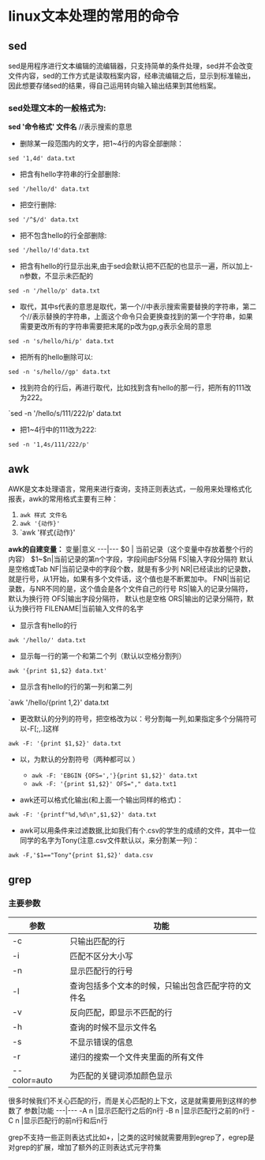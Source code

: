 # linux文本处理的常用的命令
## sed
sed是用程序进行文本编辑的流编辑器，只支持简单的条件处理，sed并不会改变文件内容，sed的工作方式是读取档案内容，经串流编辑之后，显示到标准输出，因此想要存储sed的结果，得自己运用转向输入输出结果到其他档案。
### sed处理文本的一般格式为:
**sed '命令格式'  文件名**
//表示搜索的意思

- 删除某一段范围内的文字，把1~4行的内容全部删除：

`sed '1,4d' data.txt`

- 把含有hello字符串的行全部删除:

`sed '/hello/d' data.txt`

- 把空行删除:

`sed '/^$/d' data.txt`

- 把不包含hello的行全部删除:

`sed '/hello/!d'data.txt`

- 把含有hello的行显示出来,由于sed会默认把不匹配的也显示一遍，所以加上-n参数，不显示未匹配的

`sed -n '/hello/p' data.txt`

- 取代，其中s代表的意思是取代，第一个//中表示搜索需要替换的字符串，第二个//表示替换的字符串，上面这个命令只会更换查找到的第一个字符串，如果需要更改所有的字符串需要把末尾的p改为gp,g表示全局的意思

`sed -n 's/hello/hi/p' data.txt`

- 把所有的hello删除可以:

`sed -n 's/hello//gp' data.txt`

- 找到符合的行后，再进行取代，比如找到含有hello的那一行，把所有的111改为222。

`sed -n '/hello/s/111/222/p' data.txt

- 把1~4行中的111改为222:

`sed -n '1,4s/111/222/p'`

## awk

AWK是文本处理语言，常用来进行查询，支持正则表达式，一般用来处理格式化报表，awk的常用格式主要有三种：
1. `awk 样式 文件名`
2. `awk '{动作}'`
3. `awk '样式{动作}'

**awk的自建变量：**
变量|意义
---|---
\$0 | 当前记录（这个变量中存放着整个行的内容）
\$1~\$n|当前记录的第n个字段，字段间由FS分隔
FS|输入字段分隔符 默认是空格或Tab
NF|当前记录中的字段个数，就是有多少列
NR|已经读出的记录数，就是行号，从1开始，如果有多个文件话，这个值也是不断累加中。
FNR|当前记录数，与NR不同的是，这个值会是各个文件自己的行号
RS|输入的记录分隔符， 默认为换行符
OFS|输出字段分隔符， 默认也是空格
ORS|输出的记录分隔符，默认为换行符
FILENAME|当前输入文件的名字

- 显示含有hello的行

`awk '/hello/' data.txt`

- 显示每一行的第一个和第二个列（默认以空格分割列）

`awk '{print $1,$2} data.txt'`

- 显示含有hello的行的第一列和第二列

`awk '/hello/{print $1,$2}' data.txt

- 更改默认的分列的符号，把空格改为以：号分割每一列,如果指定多个分隔符可以-F[;,.]这样

`awk -F: '{print $1,$2}' data.txt`

- 以，为默认的分割符号（两种都可以	）
	- `awk -F: 'EBGIN {OFS=','}{print $1,$2}' data.txt`
	- `awk -F: '{print $1,$2}' OFS="," data.txt1`

- awk还可以格式化输出(和上面一个输出同样的格式)：

`awk -F: '{printf"%d,%d\n",$1,$2}' data.txt`

- awk可以用条件来过滤数据,比如我们有个.csv的学生的成绩的文件，其中一位同学的名字为Tony(注意.csv文件默认以，来分割某一列)：

`awk -F,'$1=="Tony"{print $1,$2}' data.csv`
## grep
### 主要参数
参数|功能
---|---
-c|只输出匹配的行
-i|匹配不区分大小写
-n|显示匹配行的行号
-l|查询包括多个文本的时候，只输出包含匹配字符的文件名
-v|反向匹配，即显示不匹配的行
-h|查询的时候不显示文件名
-s|不显示错误的信息
-r|递归的搜索一个文件夹里面的所有文件
--color=auto|为匹配的关键词添加颜色显示

很多时候我们不关心匹配的行，而是关心匹配的上下文，这是就需要用到这样的参数了
参数|功能
---|---
-A n |显示匹配行之后的n行
-B n |显示匹配行之前的n行
-C n |显示匹配行的前n行和后n行

grep不支持一些正则表达式比如+，|之类的这时候就需要用到egrep了，egrep是对grep的扩展，增加了额外的正则表达式元字符集